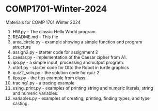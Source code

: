 # COMP1701-Winter-2024
Materials for COMP 1701 Winter 2024

1. HW.py - The classic Hello World program.
2. README.md - This file
3. area_circle.py - example showing a simple function and program structure
4. assign2.py - starter code for assignment 2
5. caesar.py - implementation of the Caesar cipher from A1.
6. ipo.py - a simple input, processing and output program.
7. otto1.py - starter code for Otto the Robot in turtle graphics
8. quiz2_soln.py - the solution code for quiz 2
9. tips.py - the tips example from class.
10. tracing1.py - a tracing example 
11. using_print.py - examples of printing string and numeric literals, string and numeric variables.
12. variables.py - examples of creating, printing, finding types, and type casting.


